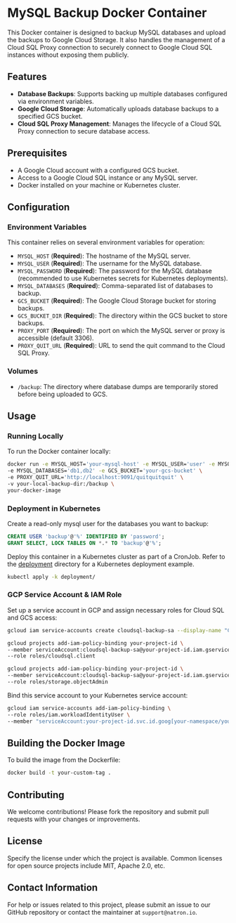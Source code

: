 # MySQL Backup Docker Container

This Docker container is designed to backup MySQL databases and upload the backups to Google Cloud Storage. It also handles the management of a Cloud SQL Proxy connection to securely connect to Google Cloud SQL instances without exposing them publicly.

## Features

- **Database Backups**: Supports backing up multiple databases configured via environment variables.
- **Google Cloud Storage**: Automatically uploads database backups to a specified GCS bucket.
- **Cloud SQL Proxy Management**: Manages the lifecycle of a Cloud SQL Proxy connection to secure database access.

## Prerequisites

- A Google Cloud account with a configured GCS bucket.
- Access to a Google Cloud SQL instance or any MySQL server.
- Docker installed on your machine or Kubernetes cluster.

## Configuration

### Environment Variables

This container relies on several environment variables for operation:

- `MYSQL_HOST` (**Required**): The hostname of the MySQL server.
- `MYSQL_USER` (**Required**): The username for the MySQL database.
- `MYSQL_PASSWORD` (**Required**): The password for the MySQL database (recommended to use Kubernetes secrets for Kubernetes deployments).
- `MYSQL_DATABASES` (**Required**): Comma-separated list of databases to backup.
- `GCS_BUCKET` (**Required**): The Google Cloud Storage bucket for storing backups.
- `GCS_BUCKET_DIR` (**Required**): The directory within the GCS bucket to store backups.
- `PROXY_PORT` (**Required**): The port on which the MySQL server or proxy is accessible (default 3306).
- `PROXY_QUIT_URL` (**Required**): URL to send the quit command to the Cloud SQL Proxy.

### Volumes

- `/backup`: The directory where database dumps are temporarily stored before being uploaded to GCS.

## Usage

### Running Locally

To run the Docker container locally:

```sh
docker run -e MYSQL_HOST='your-mysql-host' -e MYSQL_USER='user' -e MYSQL_PASSWORD='password' \
-e MYSQL_DATABASES='db1,db2' -e GCS_BUCKET='your-gcs-bucket' \
-e PROXY_QUIT_URL='http://localhost:9091/quitquitquit' \
-v your-local-backup-dir:/backup \
your-docker-image
```

### Deployment in Kubernetes

Create a read-only mysql user for the databases you want to backup:

```sql
CREATE USER 'backup'@'%' IDENTIFIED BY 'password';
GRANT SELECT, LOCK TABLES ON *.* TO 'backup'@'%';
```

Deploy this container in a Kubernetes cluster as part of a CronJob. Refer to the [deployment](./deployment/) directory for a Kubernetes deployment example.

```sh
kubectl apply -k deployment/
```

### GCP Service Account & IAM Role

Set up a service account in GCP and assign necessary roles for Cloud SQL and GCS access:

```sh
gcloud iam service-accounts create cloudsql-backup-sa --display-name "Cloud SQL Backup Service Account"

gcloud projects add-iam-policy-binding your-project-id \
--member serviceAccount:cloudsql-backup-sa@your-project-id.iam.gserviceaccount.com \
--role roles/cloudsql.client

gcloud projects add-iam-policy-binding your-project-id \
--member serviceAccount:cloudsql-backup-sa@your-project-id.iam.gserviceaccount.com \
--role roles/storage.objectAdmin
```

Bind this service account to your Kubernetes service account:

```sh
gcloud iam service-accounts add-iam-policy-binding \
--role roles/iam.workloadIdentityUser \
--member "serviceAccount:your-project-id.svc.id.goog[your-namespace/your-service-account]"
```

## Building the Docker Image

To build the image from the Dockerfile:

```sh
docker build -t your-custom-tag .
```

## Contributing

We welcome contributions! Please fork the repository and submit pull requests with your changes or improvements.

## License

Specify the license under which the project is available. Common licenses for open source projects include MIT, Apache 2.0, etc.

## Contact Information

For help or issues related to this project, please submit an issue to our GitHub repository or contact the maintainer at `support@natron.io`.
